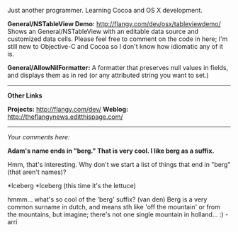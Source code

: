 

Just another programmer. Learning Cocoa and OS X development.

**General/NSTableView Demo:** http://flangy.com/dev/osx/tableviewdemo/ Shows an General/NSTableView with an editable data source and customized data cells. Please feel free to comment on the code in here; I'm still new to Objective-C and Cocoa so I don't know how idiomatic any of it is.

**General/AllowNilFormatter:** A formatter that preserves null values in fields, and displays them as <null> in red (or any attributed string you want to set.)

----

**Other Links**

**Projects:** http://flangy.com/dev/
**Weblog:** http://theflangynews.editthispage.com/

----

*Your comments here:*

**Adam's name ends in "berg." That is very cool. I like berg as a suffix.**

Hmm, that's interesting. Why don't we start a list of things that end in "berg" (that aren't names)?

*Iceberg
*Iceberg (this time it's the lettuce)


hmmm... what's so cool of the 'berg' suffix?
(van den) Berg is a very common surname in dutch, and means sth like 'off the mountain' or from the mountains, but imagine; there's not one single mountain in holland... :)  -arri